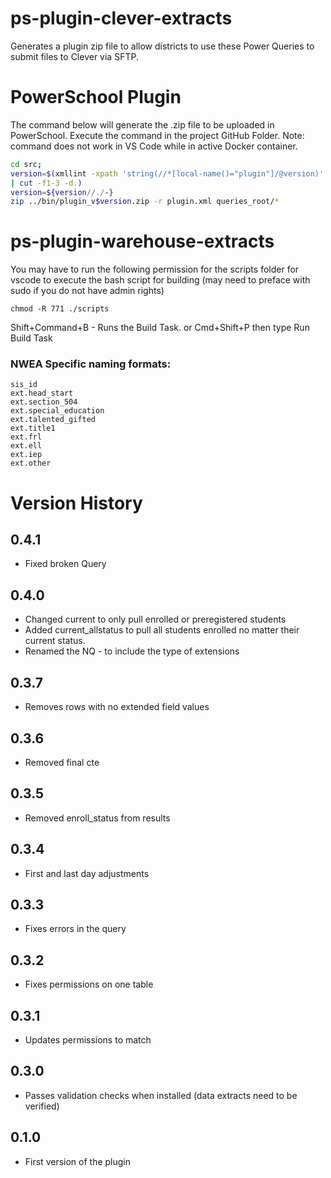 # ps-plugin-clever-extracts
 Generates a plugin zip file to allow districts to use these Power Queries to submit files to Clever via SFTP.

# PowerSchool Plugin
The command below will generate the .zip file to be uploaded in PowerSchool. Execute the command in the project GitHub Folder. Note: command does not work in VS Code while in active Docker container.

```bash
cd src;
version=$(xmllint -xpath 'string(//*[local-name()="plugin"]/@version)' plugin.xml \
| cut -f1-3 -d.)
version=${version//./-}
zip ../bin/plugin_v$version.zip -r plugin.xml queries_root/*
```

# ps-plugin-warehouse-extracts

You may have to run the following permission for the scripts folder for vscode to execute the bash script for building (may need to preface with sudo if you do not have admin rights)
```
chmod -R 771 ./scripts
```

Shift+Command+B - Runs the Build Task. 
or Cmd+Shift+P then type Run Build Task

### NWEA Specific naming formats:
    sis_id
    ext.head_start
    ext.section_504
    ext.special_education
    ext.talented_gifted
    ext.title1
    ext.frl
    ext.ell
    ext.iep
    ext.other

# Version History

## 0.4.1
- Fixed broken Query

## 0.4.0
- Changed current to only pull enrolled or preregistered students
- Added current_allstatus to pull all students enrolled no matter their current status.
- Renamed the NQ - to include the type of extensions

## 0.3.7
- Removes rows with no extended field values

## 0.3.6
- Removed final cte

## 0.3.5
- Removed enroll_status from results

## 0.3.4
- First and last day adjustments

## 0.3.3
- Fixes errors in the query

## 0.3.2
- Fixes permissions on one table

## 0.3.1
- Updates permissions to match

## 0.3.0
- Passes validation checks when installed (data extracts need to be verified)

## 0.1.0
- First version of the plugin







